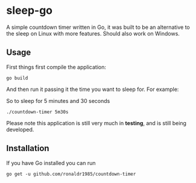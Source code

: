 # sleep-go

A simple countdown timer written in Go, it was built to be an alternative to the sleep on Linux with more features.  Should also work on Windows.

## Usage

First things first compile the application: 

    go build

 And then run it passing it the time you want to sleep for. For example:

So to sleep for 5 minutes and 30 seconds

    ./countdown-timer 5m30s 

Please note this application is still very much in **testing**, and is still being developed.

## Installation

If you have Go installed you can run

    go get -u github.com/ronaldr1985/countdown-timer

